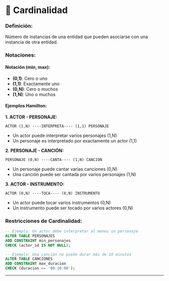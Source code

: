 # 🔢 Cardinalidad

### **Definición:**
Número de instancias de una entidad que pueden asociarse con una instancia de otra entidad.

### **Notaciones:**

#### **Notación (min, max):**
- **(0,1)**: Cero o uno
- **(1,1)**: Exactamente uno
- **(0,N)**: Cero o muchos
- **(1,N)**: Uno o muchos

#### **Ejemplos Hamilton:**

**1. ACTOR - PERSONAJE:**
```
ACTOR (1,N) ----INTERPRETA---- (1,1) PERSONAJE
```
- Un actor puede interpretar varios personajes (1,N)
- Un personaje es interpretado por exactamente un actor (1,1)

**2. PERSONAJE - CANCIÓN:**
```
PERSONAJE (0,N) ----CANTA---- (1,N) CANCIÓN
```
- Un personaje puede cantar varias canciones (0,N)
- Una canción puede ser cantada por varios personajes (1,N)

**3. ACTOR - INSTRUMENTO:**
```
ACTOR (0,N) ----TOCA---- (0,N) INSTRUMENTO
```
- Un actor puede tocar varios instrumentos (0,N)
- Un instrumento puede ser tocado por varios actores (0,N)

### **Restricciones de Cardinalidad:**

```sql
-- Ejemplo: Un actor debe interpretar al menos un personaje
ALTER TABLE PERSONAJES 
ADD CONSTRAINT min_personajes 
CHECK (actor_id IS NOT NULL);

-- Ejemplo: Una canción no puede durar más de 10 minutos
ALTER TABLE CANCIONES 
ADD CONSTRAINT max_duracion 
CHECK (duracion <= '00:10:00');
```

---
